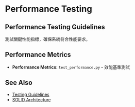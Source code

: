 # Performance Testing

## Performance Testing Guidelines

測試關鍵性能指標，確保系統符合性能要求。

## Performance Metrics

- **Performance Metrics**: `test_performance.py` - 效能基準測試

## See Also

- [Testing Guidelines](guidelines.md)
- [SOLID Architecture](../architecture/solid-principles.md)